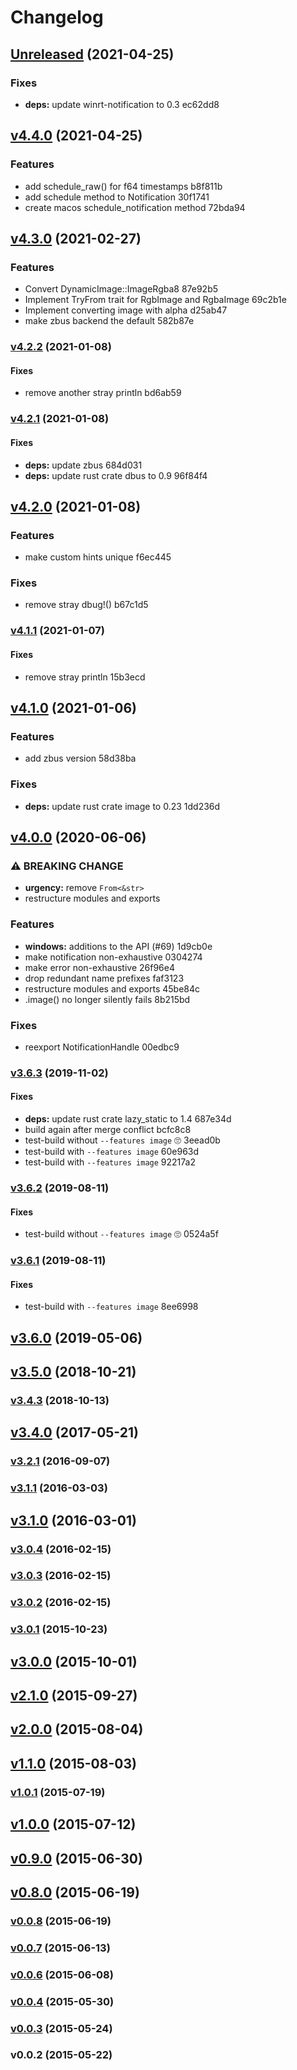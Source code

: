 # Changelog

## [Unreleased](https://github.com/hoodie/notify-rust/compare/v4.4.0...HEAD) (2021-04-25)

### Fixes

* **deps:** update winrt-notification to 0.3 ec62dd8


## [v4.4.0](https://github.com/hoodie/notify-rust/compare/v4.3.0...v4.4.0) (2021-04-25)

### Features

* add schedule_raw() for f64 timestamps b8f811b
* add schedule method to Notification 30f1741
* create macos schedule_notification method 72bda94


## [v4.3.0](https://github.com/hoodie/notify-rust/compare/v4.2.2...v4.3.0) (2021-02-27)

### Features

* Convert DynamicImage::ImageRgba8 87e92b5
* Implement TryFrom trait for RgbImage and RgbaImage 69c2b1e
* Implement converting image with alpha d25ab47
* make zbus backend the default 582b87e


### [v4.2.2](https://github.com/hoodie/notify-rust/compare/v4.2.1...v4.2.2) (2021-01-08)

#### Fixes

* remove another stray println bd6ab59


### [v4.2.1](https://github.com/hoodie/notify-rust/compare/v4.2.0...v4.2.1) (2021-01-08)

#### Fixes

* **deps:** update zbus 684d031
* **deps:** update rust crate dbus to 0.9 96f84f4


## [v4.2.0](https://github.com/hoodie/notify-rust/compare/v4.1.1...v4.2.0) (2021-01-08)

### Features

* make custom hints unique f6ec445

### Fixes

* remove stray dbug!() b67c1d5


### [v4.1.1](https://github.com/hoodie/notify-rust/compare/v4.1.0...v4.1.1) (2021-01-07)

#### Fixes

* remove stray println 15b3ecd


## [v4.1.0](https://github.com/hoodie/notify-rust/compare/v4.0.0...v4.1.0) (2021-01-06)

### Features

* add zbus version 58d38ba

### Fixes

* **deps:** update rust crate image to 0.23 1dd236d


## [v4.0.0](https://github.com/hoodie/notify-rust/compare/v3.6.3...v4.0.0) (2020-06-06)

### ⚠ BREAKING CHANGE

* **urgency:** remove `From<&str>`
* restructure modules and exports

### Features

* **windows:** additions to the API (#69) 1d9cb0e
* make notification non-exhaustive 0304274
* make error non-exhaustive 26f96e4
* drop redundant name prefixes faf3123
* restructure modules and exports 45be84c
* .image() no longer silently fails 8b215bd

### Fixes

* reexport NotificationHandle 00edbc9


### [v3.6.3](https://github.com/hoodie/notify-rust/compare/v3.6.2...v3.6.3) (2019-11-02)

#### Fixes

* **deps:** update rust crate lazy_static to 1.4 687e34d
* build again after merge conflict bcfc8c8
* test-build without `--features image` 🙄 3eead0b
* test-build with `--features image` 60e963d
* test-build with `--features image` 92217a2


### [v3.6.2](https://github.com/hoodie/notify-rust/compare/v3.6.1...v3.6.2) (2019-08-11)

#### Fixes

* test-build without `--features image` 🙄 0524a5f


### [v3.6.1](https://github.com/hoodie/notify-rust/compare/v3.6.0...v3.6.1) (2019-08-11)

#### Fixes

* test-build with `--features image` 8ee6998


## [v3.6.0](https://github.com/hoodie/notify-rust/compare/v3.5.0...v3.6.0) (2019-05-06)


## [v3.5.0](https://github.com/hoodie/notify-rust/compare/v3.4.3...v3.5.0) (2018-10-21)


### [v3.4.3](https://github.com/hoodie/notify-rust/compare/v3.4.0...v3.4.3) (2018-10-13)


## [v3.4.0](https://github.com/hoodie/notify-rust/compare/v3.2.1...v3.4.0) (2017-05-21)


### [v3.2.1](https://github.com/hoodie/notify-rust/compare/v3.1.1...v3.2.1) (2016-09-07)


### [v3.1.1](https://github.com/hoodie/notify-rust/compare/v3.1.0...v3.1.1) (2016-03-03)


## [v3.1.0](https://github.com/hoodie/notify-rust/compare/v3.0.4...v3.1.0) (2016-03-01)


### [v3.0.4](https://github.com/hoodie/notify-rust/compare/v3.0.3...v3.0.4) (2016-02-15)


### [v3.0.3](https://github.com/hoodie/notify-rust/compare/v3.0.2...v3.0.3) (2016-02-15)


### [v3.0.2](https://github.com/hoodie/notify-rust/compare/v3.0.1...v3.0.2) (2016-02-15)


### [v3.0.1](https://github.com/hoodie/notify-rust/compare/v3.0.0...v3.0.1) (2015-10-23)


## [v3.0.0](https://github.com/hoodie/notify-rust/compare/v2.1.0...v3.0.0) (2015-10-01)


## [v2.1.0](https://github.com/hoodie/notify-rust/compare/v2.0.0...v2.1.0) (2015-09-27)


## [v2.0.0](https://github.com/hoodie/notify-rust/compare/v1.1.0...v2.0.0) (2015-08-04)


## [v1.1.0](https://github.com/hoodie/notify-rust/compare/v1.0.1...v1.1.0) (2015-08-03)


### [v1.0.1](https://github.com/hoodie/notify-rust/compare/v1.0.0...v1.0.1) (2015-07-19)


## [v1.0.0](https://github.com/hoodie/notify-rust/compare/v0.9.0...v1.0.0) (2015-07-12)


## [v0.9.0](https://github.com/hoodie/notify-rust/compare/v0.8.0...v0.9.0) (2015-06-30)


## [v0.8.0](https://github.com/hoodie/notify-rust/compare/v0.0.8...v0.8.0) (2015-06-19)


### [v0.0.8](https://github.com/hoodie/notify-rust/compare/v0.0.7...v0.0.8) (2015-06-19)


### [v0.0.7](https://github.com/hoodie/notify-rust/compare/v0.0.6...v0.0.7) (2015-06-13)


### [v0.0.6](https://github.com/hoodie/notify-rust/compare/v0.0.4...v0.0.6) (2015-06-08)


### [v0.0.4](https://github.com/hoodie/notify-rust/compare/v0.0.3...v0.0.4) (2015-05-30)


### [v0.0.3](https://github.com/hoodie/notify-rust/compare/v0.0.2...v0.0.3) (2015-05-24)


### v0.0.2 (2015-05-22)


